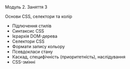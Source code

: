 Модуль 2. Заняття 3

Основи CSS, cелектори та колір

- Підлючення стилів
- Синтаксис CSS
- Ієрархія DOM-дерева
- Селектори CSS
- Формати запису кольору
- Псевдокласи стану
- Каскад, специфічність (приоритетність), наслідування
- CSS-змінні
